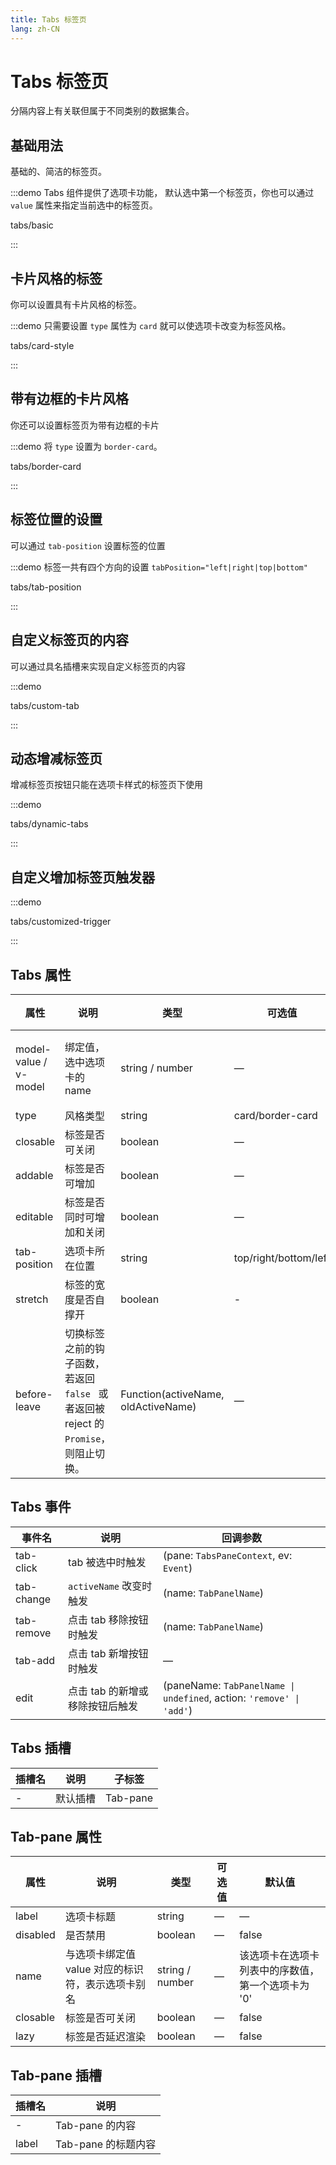 ```yaml
---
title: Tabs 标签页
lang: zh-CN
---
```


# Tabs 标签页

分隔内容上有关联但属于不同类别的数据集合。

## 基础用法

基础的、简洁的标签页。

:::demo Tabs 组件提供了选项卡功能， 默认选中第一个标签页，你也可以通过 `value` 属性来指定当前选中的标签页。

tabs/basic

:::

## 卡片风格的标签

你可以设置具有卡片风格的标签。

:::demo 只需要设置 `type` 属性为 `card` 就可以使选项卡改变为标签风格。

tabs/card-style

:::

## 带有边框的卡片风格

你还可以设置标签页为带有边框的卡片

:::demo 将 `type` 设置为 `border-card`。

tabs/border-card

:::

## 标签位置的设置

可以通过 `tab-position` 设置标签的位置

:::demo 标签一共有四个方向的设置 `tabPosition="left|right|top|bottom"`

tabs/tab-position

:::

## 自定义标签页的内容

可以通过具名插槽来实现自定义标签页的内容

:::demo

tabs/custom-tab

:::

## 动态增减标签页

增减标签页按钮只能在选项卡样式的标签页下使用

:::demo

tabs/dynamic-tabs

:::

## 自定义增加标签页触发器

:::demo

tabs/customized-trigger

:::

## Tabs 属性

| 属性                  | 说明                                                                                  | 类型                                | 可选值                | 默认值              |
| --------------------- | ------------------------------------------------------------------------------------- | ----------------------------------- | --------------------- | ------------------- |
| model-value / v-model | 绑定值，选中选项卡的 name                                                             | string / number                     | —                     | 第一个选项卡的 name |
| type                  | 风格类型                                                                              | string                              | card/border-card      | —                   |
| closable              | 标签是否可关闭                                                                        | boolean                             | —                     | false               |
| addable               | 标签是否可增加                                                                        | boolean                             | —                     | false               |
| editable              | 标签是否同时可增加和关闭                                                              | boolean                             | —                     | false               |
| tab-position          | 选项卡所在位置                                                                        | string                              | top/right/bottom/left | top                 |
| stretch               | 标签的宽度是否自撑开                                                                  | boolean                             | -                     | false               |
| before-leave          | 切换标签之前的钩子函数， 若返回 `false ` 或者返回被 reject 的 `Promise`，则阻止切换。 | Function(activeName, oldActiveName) | —                     | —                   |

## Tabs 事件

| 事件名     | 说明                            | 回调参数                                                             |
| ---------- | ------------------------------- | -------------------------------------------------------------------- |
| tab-click  | tab 被选中时触发                | (pane: `TabsPaneContext`, ev: `Event`)                               |
| tab-change | `activeName` 改变时触发         | (name: `TabPanelName`)                                               |
| tab-remove | 点击 tab 移除按钮时触发         | (name: `TabPanelName`)                                               |
| tab-add    | 点击 tab 新增按钮时触发         | —                                                                    |
| edit       | 点击 tab 的新增或移除按钮后触发 | (paneName: `TabPanelName \| undefined`, action: `'remove' \| 'add'`) |

## Tabs 插槽

| 插槽名 | 说明     | 子标签   |
| ------ | -------- | -------- |
| -      | 默认插槽 | Tab-pane |

## Tab-pane 属性

| 属性     | 说明                                              | 类型            | 可选值 | 默认值                                             |
| -------- | ------------------------------------------------- | --------------- | ------ | -------------------------------------------------- |
| label    | 选项卡标题                                        | string          | —      | —                                                  |
| disabled | 是否禁用                                          | boolean         | —      | false                                              |
| name     | 与选项卡绑定值 value 对应的标识符，表示选项卡别名 | string / number | —      | 该选项卡在选项卡列表中的序数值，第一个选项卡为 '0' |
| closable | 标签是否可关闭                                    | boolean         | —      | false                                              |
| lazy     | 标签是否延迟渲染                                  | boolean         | —      | false                                              |

## Tab-pane 插槽

| 插槽名 | 说明                |
| ------ | ------------------- |
| -      | Tab-pane 的内容     |
| label  | Tab-pane 的标题内容 |
